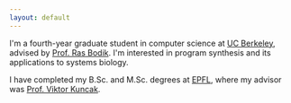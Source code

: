 ```yaml
---
layout: default
---
```



I'm a fourth-year graduate student in computer science at [UC Berkeley], advised
by [Prof. Ras Bodik][bodik]. I'm interested in program synthesis and its
applications to systems biology.

I have completed my B.Sc. and M.Sc. degrees at [EPFL], where my advisor was
[Prof. Viktor Kuncak][kuncak].


[EPFL]: http://www.epfl.ch
[UC Berkeley]: http://www.eecs.berkeley.edu
[bodik]: http://www.cs.berkeley.edu/~bodik
[kuncak]: http://lara.epfl.ch/~kuncak
